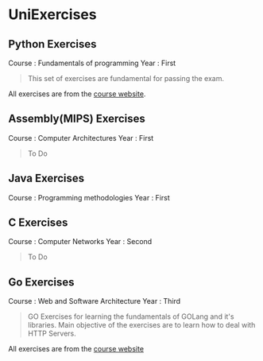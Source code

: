 # UniExercises

## Python Exercises
Course : Fundamentals of programming
Year : First
> This set of exercises are fundamental for passing the exam.

All exercises are from the [course website](https://q2a.di.uniroma1.it/assets/eserciziario-python/it/script/).
## Assembly(MIPS) Exercises
Course : Computer Architectures
Year : First
> To Do
## Java Exercises
Course : Programming methodologies
Year : First

## C Exercises
Course : Computer Networks
Year : Second
> To Do

## Go Exercises
Course : Web and Software Architecture 
Year : Third 
> GO Exercises for learning the fundamentals of GOLang and it's libraries. Main objective of the exercises are to learn how to deal with HTTP Servers.

All exercises are from the [course website](http://gamificationlab.uniroma1.it/en/wasa/)



